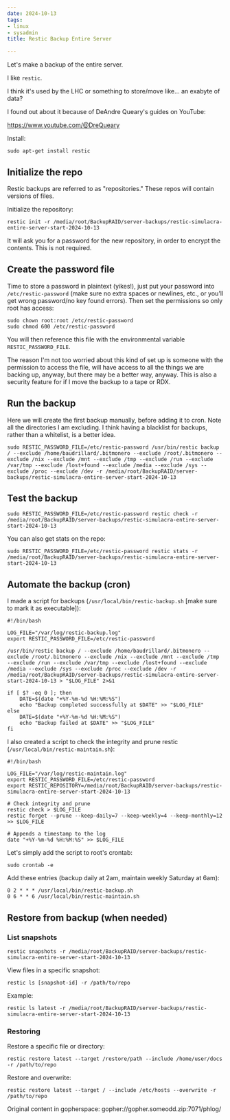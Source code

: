 ```yaml
---
date: 2024-10-13
tags:
- linux
- sysadmin
title: Restic Backup Entire Server

---
```



Let's make a backup of the entire server.

I like `restic`.

I think it's used by the LHC or something to store/move like... an exabyte of data?

I found out about it because of DeAndre Queary's guides on YouTube:

https://www.youtube.com/@DreQueary

Install:

```
sudo apt-get install restic
```

## Initialize the repo

Restic backups are referred to as "repositories." These repos will contain versions of files.

Initialize the repository:

```
restic init -r /media/root/BackupRAID/server-backups/restic-simulacra-entire-server-start-2024-10-13
```

It will ask you for a password for the new repository, in order to encrypt the contents. This is not required.

## Create the password file

Time to store a password in plaintext (yikes!), just put your password into `/etc/restic-password` (make sure no extra spaces or newlines, etc., or you'll get wrong password/no key found errors). Then set the permissions so only root has access:

```
sudo chown root:root /etc/restic-password
sudo chmod 600 /etc/restic-password
```

You will then reference this file with the environmental variable `RESTIC_PASSWORD_FILE`.

The reason I'm not too worried about this kind of set up is someone with the permission to access the file, will have access to all the things we are backing up, anyway, but there may be a better way, anyway. This is also a security feature for if I move the backup to a tape or RDX.

## Run the backup

Here we will create the first backup manually, before adding it to cron. Note all the directories I am excluding. I think having a blacklist for backups, rather than a whitelist, is a better idea.

```
sudo RESTIC_PASSWORD_FILE=/etc/restic-password /usr/bin/restic backup / --exclude /home/baudrillard/.bitmonero --exclude /root/.bitmonero --exclude /nix --exclude /mnt --exclude /tmp --exclude /run --exclude /var/tmp --exclude /lost+found --exclude /media --exclude /sys --exclude /proc --exclude /dev -r /media/root/BackupRAID/server-backups/restic-simulacra-entire-server-start-2024-10-13
```

## Test the backup

```
sudo RESTIC_PASSWORD_FILE=/etc/restic-password restic check -r /media/root/BackupRAID/server-backups/restic-simulacra-entire-server-start-2024-10-13
```

You can also get stats on the repo:

```
sudo RESTIC_PASSWORD_FILE=/etc/restic-password restic stats -r /media/root/BackupRAID/server-backups/restic-simulacra-entire-server-start-2024-10-13
```

## Automate the backup (cron)

I made a script for backups (`/usr/local/bin/restic-backup.sh` [make sure to mark it as executable]):

```
#!/bin/bash

LOG_FILE="/var/log/restic-backup.log"
export RESTIC_PASSWORD_FILE=/etc/restic-password

/usr/bin/restic backup / --exclude /home/baudrillard/.bitmonero --exclude /root/.bitmonero --exclude /nix --exclude /mnt --exclude /tmp --exclude /run --exclude /var/tmp --exclude /lost+found --exclude /media --exclude /sys --exclude /proc --exclude /dev -r /media/root/BackupRAID/server-backups/restic-simulacra-entire-server-start-2024-10-13 > "$LOG_FILE" 2>&1

if [ $? -eq 0 ]; then
    DATE=$(date "+%Y-%m-%d %H:%M:%S")
    echo "Backup completed successfully at $DATE" >> "$LOG_FILE"
else
    DATE=$(date "+%Y-%m-%d %H:%M:%S")
    echo "Backup failed at $DATE" >> "$LOG_FILE"
fi
```

I also created a script to check the integrity and prune restic (`/usr/local/bin/restic-maintain.sh`):

```
#!/bin/bash

LOG_FILE="/var/log/restic-maintain.log"
export RESTIC_PASSWORD_FILE=/etc/restic-password
export RESTIC_REPOSITORY=/media/root/BackupRAID/server-backups/restic-simulacra-entire-server-start-2024-10-13

# Check integrity and prune
restic check > $LOG_FILE
restic forget --prune --keep-daily=7 --keep-weekly=4 --keep-monthly=12 >> $LOG_FILE

# Appends a timestamp to the log
date "+%Y-%m-%d %H:%M:%S" >> $LOG_FILE
```

Let's simply add the script to root's crontab:

```
sudo crontab -e
```

Add these entries (backup daily at 2am, maintain weekly Saturday at 6am):

```
0 2 * * * /usr/local/bin/restic-backup.sh
0 6 * * 6 /usr/local/bin/restic-maintain.sh
```

## Restore from backup (when needed)

### List snapshots

```
restic snapshots -r /media/root/BackupRAID/server-backups/restic-simulacra-entire-server-start-2024-10-13
```

View files in a specific snapshot:

```
restic ls [snapshot-id] -r /path/to/repo
```

Example:

```
restic ls latest -r /media/root/BackupRAID/server-backups/restic-simulacra-entire-server-start-2024-10-13
```

### Restoring

Restore a specific file or directory:

```
restic restore latest --target /restore/path --include /home/user/docs -r /path/to/repo
```

Restore and overwrite:

```
restic restore latest --target / --include /etc/hosts --overwrite -r /path/to/repo
```

Original content in gopherspace: gopher://gopher.someodd.zip:7071/phlog/
